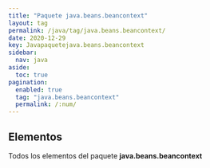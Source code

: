 ```yaml
---
title: "Paquete java.beans.beancontext"
layout: tag
permalink: /java/tag/java.beans.beancontext/
date: 2020-12-29
key: Javapaquetejava.beans.beancontext
sidebar: 
  nav: java
aside: 
  toc: true
pagination: 
  enabled: true
  tag: "java.beans.beancontext"
  permalink: /:num/
---
```


<h2>Elementos</h2>
Todos los elementos del paquete <strong>java.beans.beancontext</strong>
